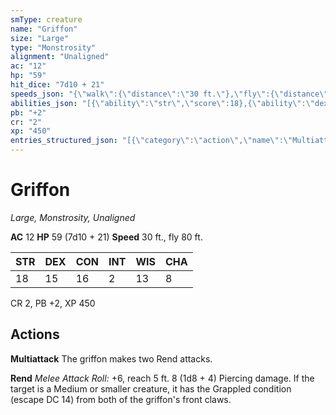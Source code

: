 ```yaml
---
smType: creature
name: "Griffon"
size: "Large"
type: "Monstrosity"
alignment: "Unaligned"
ac: "12"
hp: "59"
hit_dice: "7d10 + 21"
speeds_json: "{\"walk\":{\"distance\":\"30 ft.\"},\"fly\":{\"distance\":\"80 ft.\"}}"
abilities_json: "[{\"ability\":\"str\",\"score\":18},{\"ability\":\"dex\",\"score\":15},{\"ability\":\"con\",\"score\":16},{\"ability\":\"int\",\"score\":2},{\"ability\":\"wis\",\"score\":13},{\"ability\":\"cha\",\"score\":8}]"
pb: "+2"
cr: "2"
xp: "450"
entries_structured_json: "[{\"category\":\"action\",\"name\":\"Multiattack\",\"text\":\"The griffon makes two Rend attacks.\"},{\"category\":\"action\",\"name\":\"Rend\",\"text\":\"*Melee Attack Roll:* +6, reach 5 ft. 8 (1d8 + 4) Piercing damage. If the target is a Medium or smaller creature, it has the Grappled condition (escape DC 14) from both of the griffon's front claws.\"}]"
---
```


# Griffon
*Large, Monstrosity, Unaligned*

**AC** 12
**HP** 59 (7d10 + 21)
**Speed** 30 ft., fly 80 ft.

| STR | DEX | CON | INT | WIS | CHA |
| --- | --- | --- | --- | --- | --- |
| 18 | 15 | 16 | 2 | 13 | 8 |

CR 2, PB +2, XP 450

## Actions

**Multiattack**
The griffon makes two Rend attacks.

**Rend**
*Melee Attack Roll:* +6, reach 5 ft. 8 (1d8 + 4) Piercing damage. If the target is a Medium or smaller creature, it has the Grappled condition (escape DC 14) from both of the griffon's front claws.
